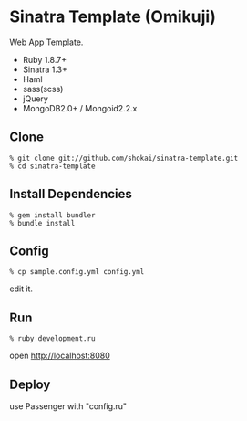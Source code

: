 Sinatra Template (Omikuji)
==========================
Web App Template.

* Ruby 1.8.7+
* Sinatra 1.3+
* Haml
* sass(scss)
* jQuery
* MongoDB2.0+ / Mongoid2.2.x


Clone
-----

    % git clone git://github.com/shokai/sinatra-template.git
    % cd sinatra-template


Install Dependencies
--------------------

    % gem install bundler
    % bundle install


Config
------

    % cp sample.config.yml config.yml

edit it.


Run
---

    % ruby development.ru

open [http://localhost:8080](http://localhost:8080)


Deploy
------
use Passenger with "config.ru"

